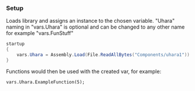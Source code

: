 ### Setup
Loads library and assigns an instance to the chosen variable.
"Uhara" naming in "vars.Uhara" is optional and can be changed to any other name for example "vars.FunStuff"
```c#
startup
{
    vars.Uhara = Assembly.Load(File.ReadAllBytes("Components/uhara1")).CreateInstance("Main");
}
```
Functions would then be used with the created var, for example:
```
vars.Uhara.ExampleFunction(5);
```
